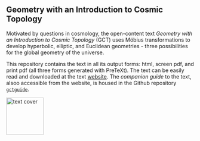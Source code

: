 ## Geometry with an Introduction to Cosmic Topology

Motivated by questions in cosmology, the open-content text *Geometry with an Introduction to Cosmic Topology* (GCT) uses Möbius transformations to develop hyperbolic, elliptic, and Euclidean geometries - three possibilities for the global geometry of the universe.

This repository contains the text in all its output forms: html, screen pdf, and print pdf (all three forms generated with PreTeXt). The text can be easily read and downloaded at the text [website](https://mphitchman.com). The *companion guide* to the text, alsoo accessible from the website, is housed in the Github repository [`gctguide`](https://github.com/mphitchman/gctguide).

[<img src="https://mphitchman.com/images/cover18.png" alt="text cover" style="width:100px;"/>](https://mphitchman.com) 



